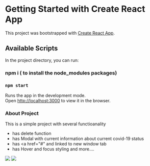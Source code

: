 # Getting Started with Create React App

This project was bootstrapped with [Create React App](https://github.com/facebook/create-react-app).

## Available Scripts

In the project directory, you can run:

### npm i   ( to install the node_modules packages)
### `npm start`

Runs the app in the development mode.\
Open [http://localhost:3000](http://localhost:3000) to view it in the browser.

### About Project
This is a simple project with several functioanality
  - has delete function
  - has Modal with current information about current covid-19 status
  - has <a href="#" and linked to new window tab
  - has Hover and focus styling and more....

<img src="https://github.com/AyeshaAzam/TikTok-Clone-With-Firebase-and-React/blob/master/src/images/Tiktok-1.PNG" />
  <img src="https://github.com/AyeshaAzam/TikTok-Clone-With-Firebase-and-React/blob/master/src/images/Tiktok-2.PNG" />
